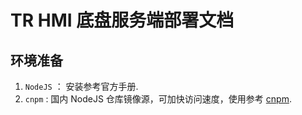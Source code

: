 # TR HMI 底盘服务端部署文档

## 环境准备

1. `NodeJS` ： 安装参考官方手册.
2. `cnpm` : 国内 NodeJS 仓库镜像源，可加快访问速度，使用参考 [cnpm](https://npm.taobao.org).